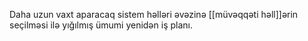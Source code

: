 Daha uzun vaxt aparacaq sistem həlləri əvəzinə [[müvəqqəti həll]]ərin seçilməsi ilə yığılmış ümumi yenidən iş planı.